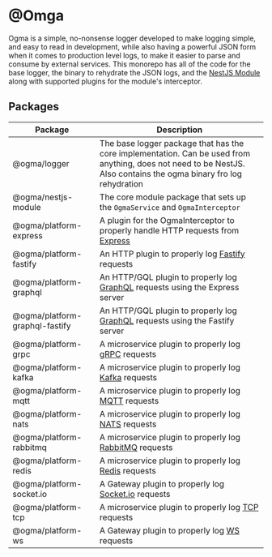 # @Omga

Ogma is a simple, no-nonsense logger developed to make logging simple, and easy to read in development, while also having a powerful JSON form when it comes to production level logs, to make it easier to parse and consume by external services. This monorepo has all of the code for the base logger, the binary to rehydrate the JSON logs, and the [NestJS Module](https://nestjs.com) along with supported plugins for the module's interceptor.

## Packages

| Package | Description |
| --- | --- |
| @ogma/logger | The base logger package that has the core implementation. Can be used from anything, does not need to be NestJS. Also contains the ogma binary fro log rehydration |
| @ogma/nestjs-module | The core module package that sets up the `OgmaService` and `OgmaInterceptor` |
| @ogma/platform-express | A plugin for the OgmaInterceptor to properly handle HTTP requests from [Express](http://expressjs.com) |
| @ogma/platform-fastify | An HTTP plugin to properly log [Fastify](https://www.fastify.io/) requests |
| @ogma/platform-graphql | An HTTP/GQL plugin to properly log [GraphQL](https://www.apollographql.com/docs/) requests using the Express server |
| @ogma/platform-graphql-fastify | An HTTP/GQL plugin to properly log [GraphQL](https://www.apollographql.com/docs/) requests using the Fastify server |
| @ogma/platform-grpc | A microservice plugin to properly log [gRPC](https://docs.nestjs.com/microservices/gRPC) requests |
| @ogma/platform-kafka | A microservice plugin to properly log [Kafka](https://docs.nestjs.com/microservices/kafka) requests |
| @ogma/platform-mqtt | A microservice plugin to properly log [MQTT](https://docs.nestjs.com/microservices/mqtt) requests |
| @ogma/platform-nats | A microservice plugin to properly log [NATS](https://docs.nestjs.com/microservices/nats) requests |
| @ogma/platform-rabbitmq | A microservice plugin to properly log [RabbitMQ](https://docs.nestjs.com/microservices/rabbitmq) requests |
| @ogma/platform-redis | A microservice plugin to properly log [Redis](https://docs.nestjs.com/microservices/redis) requests |
| @ogma/platform-socket.io | A Gateway plugin to properly log [Socket.io](https://socket.io) requests |
| @ogma/platform-tcp | A microservice plugin to properly log [TCP](https://docs.nestjs.com/microservices/basics) requests |
| @ogma/platform-ws | A Gateway plugin to properly log [WS](https://github.com/websockets/ws) requests |
